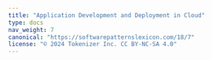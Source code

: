 ```yaml
---
title: "Application Development and Deployment in Cloud"
type: docs
nav_weight: 7
canonical: "https://softwarepatternslexicon.com/18/7"
license: "© 2024 Tokenizer Inc. CC BY-NC-SA 4.0"
---
```

